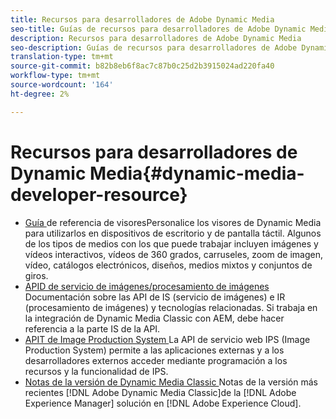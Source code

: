 ```yaml
---
title: Recursos para desarrolladores de Adobe Dynamic Media
seo-title: Guías de recursos para desarrolladores de Adobe Dynamic Media para visores, servicio de imágenes, procesamiento de imágenes y producción de imágenes
description: Recursos para desarrolladores de Adobe Dynamic Media
seo-description: Guías de recursos para desarrolladores de Adobe Dynamic Media para visores, servicio de imágenes, procesamiento de imágenes y producción de imágenes
translation-type: tm+mt
source-git-commit: b82b8eb6f8ac7c87b0c25d2b3915024ad220fa40
workflow-type: tm+mt
source-wordcount: '164'
ht-degree: 2%

---
```



# Recursos para desarrolladores de Dynamic Media{#dynamic-media-developer-resource}

* [Guía ](/help/aem-viewers-ref/home.md)
de referencia de visoresPersonalice los visores de Dynamic Media para utilizarlos en dispositivos de escritorio y de pantalla táctil. Algunos de los tipos de medios con los que puede trabajar incluyen imágenes y vídeos interactivos, vídeos de 360 grados, carruseles, zoom de imagen, vídeo, catálogos electrónicos, diseños, medios mixtos y conjuntos de giros.
* [APID de servicio de imágenes/procesamiento de imágenes](/help/aem-is-ir-api/home.md)
Documentación sobre las API de IS (servicio de imágenes) e IR (procesamiento de imágenes) y tecnologías relacionadas. Si trabaja en la integración de Dynamic Media Classic con AEM, debe hacer referencia a la parte IS de la API.
* [APIT de Image Production System ](/help/aem-ips-api/c-overview.md)
La API de servicio web IPS (Image Production System) permite a las aplicaciones externas y a los desarrolladores externos acceder mediante programación a los recursos y la funcionalidad de IPS.
* [Notas de la versión de Dynamic Media Classic ](/help/s7-release-notes/s7rn2017.md)
Notas de la versión más recientes  [!DNL Adobe Dynamic Media Classic]de la  [!DNL Adobe Experience Manager] solución en  [!DNL Adobe Experience Cloud].
